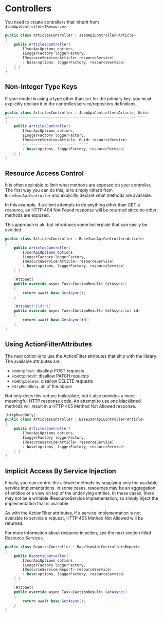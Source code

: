 # Controllers

You need to create controllers that inherit from `JsonApiController<TResource>`

```c#
public class ArticlesController : JsonApiController<Article>
{
    public ArticlesController(
        IJsonApiOptions options,
        ILoggerFactory loggerFactory,
        IResourceService<Article> resourceService)
        : base(options, loggerFactory, resourceService)
    { }
}
```

## Non-Integer Type Keys

If your model is using a type other than `int` for the primary key, you must explicitly declare it in the controller/service/repository definitions.

```c#
public class ArticlesController : JsonApiController<Article, Guid>
//---------------------------------------------------------- ^^^^
{
    public ArticlesController(
        IJsonApiOptions options,
        ILoggerFactory loggerFactory,
        IResourceService<Article, Guid> resourceService)
        //----------------------- ^^^^
        : base(options, loggerFactory, resourceService)
    { }
}
```

## Resource Access Control

It is often desirable to limit what methods are exposed on your controller. The first way you can do this, is to simply inherit from `BaseJsonApiController` and explicitly declare what methods are available.

In this example, if a client attempts to do anything other than GET a resource, an HTTP 404 Not Found response will be returned since no other methods are exposed.

This approach is ok, but introduces some boilerplate that can easily be avoided.

```c#
public class ArticlesController : BaseJsonApiController<Article>
{
    public ArticlesController(
        IJsonApiOptions options,
        ILoggerFactory loggerFactory,
        IResourceService<Article> resourceService)
        : base(options, loggerFactory, resourceService)
    { }

    [HttpGet]
    public override async Task<IActionResult> GetAsync()
    {
        return await base.GetAsync();
    }

    [HttpGet("{id}")]
    public override async Task<IActionResult> GetAsync(int id)
    {
        return await base.GetAsync(id);
    }
}
```

## Using ActionFilterAttributes

The next option is to use the ActionFilter attributes that ship with the library. The available attributes are:

- `NoHttpPost`: disallow POST requests
- `NoHttpPatch`: disallow PATCH requests
- `NoHttpDelete`: disallow DELETE requests
- `HttpReadOnly`: all of the above

Not only does this reduce boilerplate, but it also provides a more meaningful HTTP response code.
An attempt to use one blacklisted methods will result in a HTTP 405 Method Not Allowed response.

```c#
[HttpReadOnly]
public class ArticlesController : BaseJsonApiController<Article>
{
    public ArticlesController(
        IJsonApiOptions options,
        ILoggerFactory loggerFactory,
        IResourceService<Article> resourceService)
        : base(options, loggerFactory, resourceService)
    { }
}
```

## Implicit Access By Service Injection

Finally, you can control the allowed methods by supplying only the available service implementations. In some cases, resources may be an aggregation of entities or a view on top of the underlying entities. In these cases, there may not be a writable IResourceService implementation, so simply inject the implementation that is available.

As with the ActionFilter attributes, if a service implementation is not available to service a request, HTTP 405 Method Not Allowed will be returned.

For more information about resource injection, see the next section titled Resource Services.

```c#
public class ReportsController : BaseJsonApiController<Report>
{
    public ReportsController(
        IJsonApiOptions options,
        ILoggerFactory loggerFactory,
        IResourceService<Report> resourceService)
        : base(options, loggerFactory, resourceService)
    { }

    [HttpGet]
    public override async Task<IActionResult> GetAsync()
    {
        return await base.GetAsync();
    }
}
```
